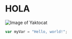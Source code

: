 # HOLA

![Image of Yaktocat](https://octodex.github.com/images/yaktocat.png)

``` javascript
var myVar = "Hello, world!";
```
